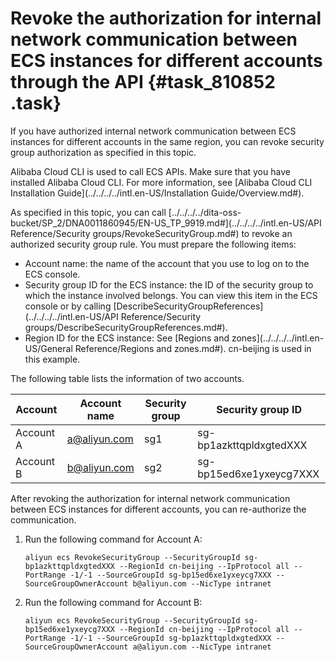 # Revoke the authorization for internal network communication between ECS instances for different accounts through the API {#task_810852 .task}

If you have authorized internal network communication between ECS instances for different accounts in the same region, you can revoke security group authorization as specified in this topic.

Alibaba Cloud CLI is used to call ECS APIs. Make sure that you have installed Alibaba Cloud CLI. For more information, see [Alibaba Cloud CLI Installation Guide](../../../../intl.en-US/Installation Guide/Overview.md#).

As specified in this topic, you can call [../../../../dita-oss-bucket/SP\_2/DNA0011860945/EN-US\_TP\_9919.md\#](../../../../intl.en-US/API Reference/Security groups/RevokeSecurityGroup.md#) to revoke an authorized security group rule. You must prepare the following items:

-   Account name: the name of the account that you use to log on to the ECS console.
-   Security group ID for the ECS instance: the ID of the security group to which the instance involved belongs. You can view this item in the ECS console or by calling [DescribeSecurityGroupReferences](../../../../intl.en-US/API Reference/Security groups/DescribeSecurityGroupReferences.md#).
-   Region ID for the ECS instance: See [Regions and zones](../../../../intl.en-US/General Reference/Regions and zones.md#). cn-beijing is used in this example.

The following table lists the information of two accounts.

|Account|Account name|Security group|Security group ID|
|-------|------------|--------------|-----------------|
|Account A|a@aliyun.com|sg1|sg-bp1azkttqpldxgtedXXX|
|Account B|b@aliyun.com|sg2|sg-bp15ed6xe1yxeycg7XXX|

After revoking the authorization for internal network communication between ECS instances for different accounts, you can re-authorize the communication.

1.  Run the following command for Account A: 

    ``` {#codeblock_mtf_6ex_ila}
    aliyun ecs RevokeSecurityGroup --SecurityGroupId sg-bp1azkttqpldxgtedXXX --RegionId cn-beijing --IpProtocol all --PortRange -1/-1 --SourceGroupId sg-bp15ed6xe1yxeycg7XXX --SourceGroupOwnerAccount b@aliyun.com --NicType intranet
    ```

2.  Run the following command for Account B: 

    ``` {#codeblock_2dl_w8z_o1k}
    aliyun ecs RevokeSecurityGroup --SecurityGroupId sg-bp15ed6xe1yxeycg7XXX --RegionId cn-beijing --IpProtocol all --PortRange -1/-1 --SourceGroupId sg-bp1azkttqpldxgtedXXX --SourceGroupOwnerAccount a@aliyun.com --NicType intranet
    ```


